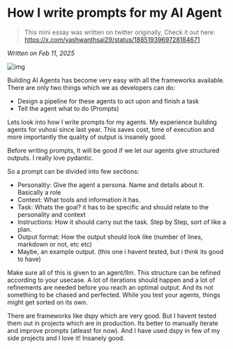 # How I write prompts for my AI Agent

> This mini essay was written on twitter originally, Check it out here: https://x.com/yashwanthsai29/status/1885193969728184671

*Written on Feb 11, 2025*

![img](/articleimages/prompting.png)

Building AI Agents has become very easy with all the frameworks available. There are only two things which we as developers can do: 
- Design a pipeline for these agents to act upon and finish a task
- Tell the agent what to do (Prompts)


Lets look into how I write prompts for my agents. My experience building agents for vuhosi since last year. This saves cost, time of execution and more importantly the quality of output is insanely good.


Before writing prompts, It will be good if we let our agents give structured outputs. I really love pydantic.


So a prompt can be divided into few sections:
- Personality: Give the agent a persona. Name and details about it. Basically a role 
- Context: What tools and information it has.
- Task: Whats the goal? it has to be specific and should relate to the personality and context
- Instructions: How it should carry out the task. Step by Step, sort of like a plan.   
- Output format: How the output should look like (number of lines, markdown or not, etc etc)
-  Maybe, an example output. (this one i havent tested, but i think its good to have)

Make sure all of this is given to an agent/llm. This structure can be refined according to your usecase. A lot of iterations should happen and a lot of refinements are needed before you reach an optimal output. And its not something to be chased and perfected. While you test your agents, things might get sorted on its own.  


There are frameworks like dspy which are very good. But I havent tested them out in projects which are in production. Its better to manually iterate and improve prompts (atleast for now). And I have used dspy in few of my side projects and I love it! Insanely good.